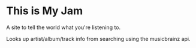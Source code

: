 This is My Jam
===

A site to tell the world what you're listening to.

Looks up artist/album/track info from searching using the musicbrainz api.